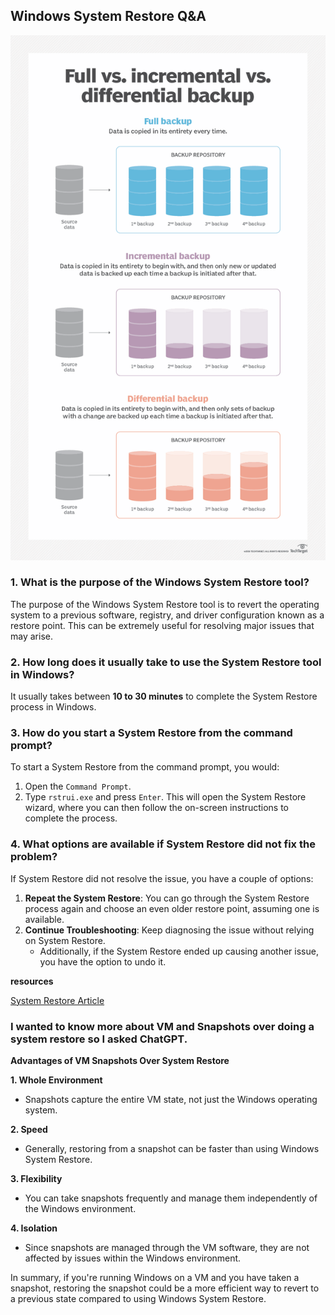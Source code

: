## Windows System Restore Q&A

![Backup Visual](/labs/media/backup.png)

### 1. What is the purpose of the Windows System Restore tool?

The purpose of the Windows System Restore tool is to revert the operating system to a previous software, registry, and driver configuration known as a restore point. This can be extremely useful for resolving major issues that may arise.

### 2. How long does it usually take to use the System Restore tool in Windows?

It usually takes between **10 to 30 minutes** to complete the System Restore process in Windows.

### 3. How do you start a System Restore from the command prompt?

To start a System Restore from the command prompt, you would:
1. Open the `Command Prompt`.
2. Type `rstrui.exe` and press `Enter`.
This will open the System Restore wizard, where you can then follow the on-screen instructions to complete the process.

### 4. What options are available if System Restore did not fix the problem?

If System Restore did not resolve the issue, you have a couple of options:
1. **Repeat the System Restore**: You can go through the System Restore process again and choose an even older restore point, assuming one is available.
2. **Continue Troubleshooting**: Keep diagnosing the issue without relying on System Restore.
   - Additionally, if the System Restore ended up causing another issue, you have the option to undo it.

**resources**

[System Restore Article](https://www.lifewire.com/how-to-use-system-restore-in-windows-2626131)

### I wanted to know more about VM and Snapshots over doing a system restore so I asked ChatGPT.

**Advantages of VM Snapshots Over System Restore**

**1. Whole Environment**
- Snapshots capture the entire VM state, not just the Windows operating system.

**2. Speed**
- Generally, restoring from a snapshot can be faster than using Windows System Restore.

**3. Flexibility**
- You can take snapshots frequently and manage them independently of the Windows environment.

**4. Isolation**
- Since snapshots are managed through the VM software, they are not affected by issues within the Windows environment.

In summary, if you're running Windows on a VM and you have taken a snapshot, restoring the snapshot could be a more efficient way to revert to a previous state compared to using Windows System Restore.
